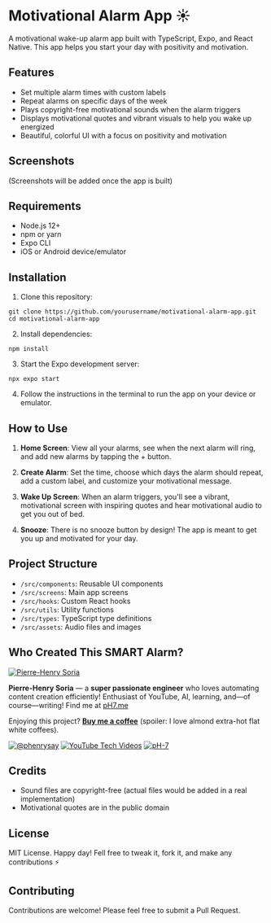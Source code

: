 # Motivational Alarm App ☀️

A motivational wake-up alarm app built with TypeScript, Expo, and React Native. This app helps you start your day with positivity and motivation.

## Features

- Set multiple alarm times with custom labels
- Repeat alarms on specific days of the week
- Plays copyright-free motivational sounds when the alarm triggers
- Displays motivational quotes and vibrant visuals to help you wake up energized
- Beautiful, colorful UI with a focus on positivity and motivation

## Screenshots

(Screenshots will be added once the app is built)

## Requirements

- Node.js 12+
- npm or yarn
- Expo CLI
- iOS or Android device/emulator

## Installation

1. Clone this repository:
```
git clone https://github.com/yourusername/motivational-alarm-app.git
cd motivational-alarm-app
```

2. Install dependencies:
```
npm install
```

3. Start the Expo development server:
```
npx expo start
```

4. Follow the instructions in the terminal to run the app on your device or emulator.

## How to Use

1. **Home Screen**: View all your alarms, see when the next alarm will ring, and add new alarms by tapping the + button.

2. **Create Alarm**: Set the time, choose which days the alarm should repeat, add a custom label, and customize your motivational message.

3. **Wake Up Screen**: When an alarm triggers, you'll see a vibrant, motivational screen with inspiring quotes and hear motivational audio to get you out of bed.

4. **Snooze**: There is no snooze button by design! The app is meant to get you up and motivated for your day.

## Project Structure

- `/src/components`: Reusable UI components
- `/src/screens`: Main app screens
- `/src/hooks`: Custom React hooks
- `/src/utils`: Utility functions
- `/src/types`: TypeScript type definitions
- `/src/assets`: Audio files and images


## Who Created This SMART Alarm?

[![Pierre-Henry Soria](https://s.gravatar.com/avatar/a210fe61253c43c869d71eaed0e90149?s=200)](https://PH7.me "Pierre-Henry Soria’s personal website")

**Pierre-Henry Soria** — a **super passionate engineer** who loves automating content creation efficiently!
Enthusiast of YouTube, AI, learning, and—of course—writing!
Find me at [pH7.me](https://ph7.me)

Enjoying this project? **[Buy me a coffee](https://ko-fi.com/phenry)** (spoiler: I love almond extra-hot flat white coffees).

[![@phenrysay][twitter-icon]](https://x.com/phenrysay "Follow Me on X") [![YouTube Tech Videos][youtube-icon]](https://www.youtube.com/@pH7Programming "My YouTube Tech Channel") [![pH-7][github-icon]](https://github.com/pH-7 "Follow Me on GitHub")


## Credits

- Sound files are copyright-free (actual files would be added in a real implementation)
- Motivational quotes are in the public domain

## License

MIT License. Happy day! Fell free to tweak it, fork it, and make any contributions ⚡️

## Contributing

Contributions are welcome! Please feel free to submit a Pull Request. 


<!-- GitHub's Markdown reference links -->
[twitter-icon]: https://img.shields.io/badge/x-000000?style=for-the-badge&logo=x
[github-icon]: https://img.shields.io/badge/GitHub-100000?style=for-the-badge&logo=github&logoColor=white
[youtube-icon]: https://img.shields.io/badge/YouTube-FF0000?style=for-the-badge&logo=youtube&logoColor=white
